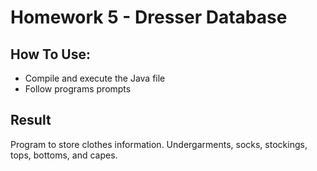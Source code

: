 # Homework 5 - Dresser Database

## How To Use:
- Compile and execute the Java file
- Follow programs prompts

## Result
Program to store clothes information. Undergarments, socks, stockings, tops, bottoms, and capes.
